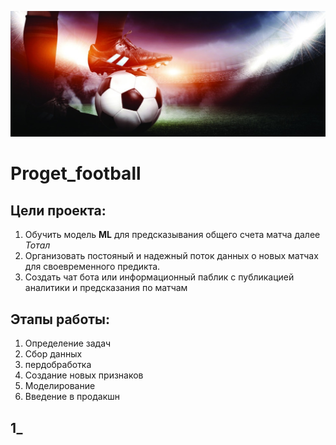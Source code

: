 ![header](https://github.com/stas-as/Proget_football/blob/master/assets/UK49ux8wKpc.jpg)
# Proget_football
## Цели проекта:
1. Обучить модель **ML** для предсказывания общего счета матча далее *Тотал*
2. Организовать постояный и надежный поток данных о новых матчах для своевременного предикта.
3. Создать чат бота или информационный паблик с публикацией аналитики и предсказания по матчам


## Этапы работы:
1. Определение задач
2. Сбор данных 
3. пердобработка
4. Создание новых признаков
5. Моделирование
6. Введение в продакшн


## 1_